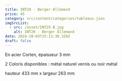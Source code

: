 ```yaml
---
title: INT29 - Berger Allemand
price: 45
category: src/content/categories/tableaux.json
imgSrcList:
  - src: /asset/INT29 B.jpg
    alt: INT29 - Berger Allemand
date: 2024-10-03T15:13:38.326Z
draft: false
---
```


En acier Corten, épaisseur 3 mm

2 Coloris disponibles : métal naturel vernis ou noir métal

hauteur 433 mm x largeur 263 mm
